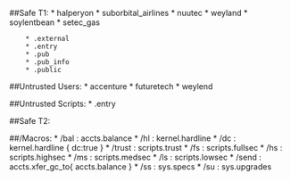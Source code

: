 ##Safe T1:
        * halperyon
        * suborbital_airlines
        * nuutec
        * weyland
        * soylentbean
        * setec_gas

        * .external
        * .entry
        * .pub
        * .pub_info
        * .public

##Untrusted Users:
        * accenture
        * futuretech
        * weylend

##Untrusted Scripts:
        * .entry

##Safe T2:

##/Macros:
        * /bal : accts.balance
        * /hl : kernel.hardline
        * /dc : kernel.hardline { dc:true }
        * /trust : scripts.trust
        * /fs : scripts.fullsec
        * /hs : scripts.highsec
        * /ms : scripts.medsec
        * /ls : scripts.lowsec
        * /send : accts.xfer_gc_to{ accts.balance }
        * /ss : sys.specs
        * /su : sys.upgrades
